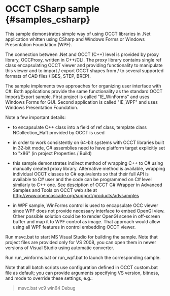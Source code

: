 OCCT CSharp sample {#samples_csharp}
================== 
	
This sample demonstrates simple way of using OCCT libraries in .Net application
whitten using CSharp and Windows Forms or Windows Presentation Foundation (WPF).

The connection between .Net and OCCT (C++) level is provided by proxy library,
OCCProxy, written in C++/CLI. The proxy library contains single ref class
encapsulating OCCT viewer and providing functionality to manipulate this viewer
and to import / export OCCT shapes from / to several supported formats of CAD 
files (IGES, STEP, BREP). 

The sample implements two approaches for organizing user interface with C#.
Both applications provide the same functionality as the standard OCCT 
Import/Export sample.
First project is called "IE_WinForms" and uses Windows Forms for GUI.
Second application is called "IE_WPF" and uses Windows Presentation Foundation.

Note a few important details:

- to encapsulate C++ class into a field of ref class, template class 
  NCollection_Haft provided by OCCT is used
  
- in order to work consistently on 64-bit systems with OCCT libraries built in 
  32-bit mode, C# assemblies need to have platform target explicitly set to "x86"
  (in project Properties / Build)
  
- this sample demonstrates indirect method of wrapping C++ to C# using manually
  created proxy library. Alternative method is available, wrapping individual
  OCCT classes to C# equivalents so that their full API is available to C# user
  and the code can be programmed on C# level similarly to C++ one. See desciption
  of OCCT C# Wrapper in Advanced Samples and Tools on OCCT web site at 
  http://www.opencascade.org/support/products/advsamples

- in WPF sample, WinForms control is used to encapsulate OCC viewer since WPF 
  does not provide necessary interface to embed OpenGl view. Other possible
  solution could be to render OpenGl scene in off-screen buffer and map it
  to WPF control as image. That approach would allow using all WPF features in
  control embedding OCCT viewer.

Run msvc.bat to start MS Visual Studio for building the sample.
Note that project files are provided only for VS 2008, you can open them in
newer versions of Visual Studio using automatic converter.

Run run_winforms.bat or run_wpf.bat to launch the corresponding sample.

Note that all batch scripts use configuration defined in OCCT custom.bat file
as default; you can provide arguments specifying VS version, bitness, and mode
to override these settings, e.g.:

> msvc.bat vc9 win64 Debug
